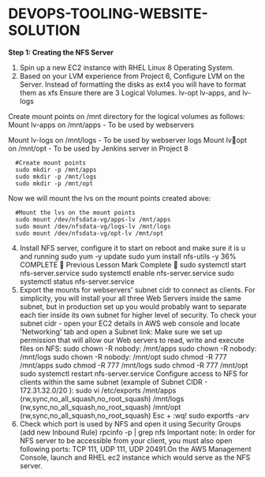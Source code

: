 # DEVOPS-TOOLING-WEBSITE-SOLUTION

**Step 1: Creating the NFS Server**
1. Spin up a new EC2 instance with RHEL Linux 8 Operating System.
2. Based on your LVM experience from Project 6, Configure LVM on the
Server.
Instead of formatting the disks as ext4 you will have to format them
as xfs
Ensure there are 3 Logical Volumes. lv-opt lv-apps, and lv-logs


Create mount points on /mnt directory for the logical volumes as
follows: Mount lv-apps on /mnt/apps - To be used by webservers


Mount lv-logs on /mnt/logs - To be used by webserver logs Mount lv￾opt on /mnt/opt - To be used by Jenkins server in Project 8



      #Create mount points
      sudo mkdir -p /mnt/apps
      sudo mkdir -p /mnt/logs
      sudo mkdir -p /mnt/opt


Now we will mount the lvs on the mount points created above:


      #Mount the lvs on the mount points
      sudo mount /dev/nfsdata-vg/apps-lv /mnt/apps
      sudo mount /dev/nfsdata-vg/logs-lv /mnt/logs
      sudo mount /dev/nfsdata-vg/opt-lv /mnt/opt

      
      
      
4. Install NFS server, configure it to start on reboot and make sure it is u
and running
sudo yum -y update
sudo yum install nfs-utils -y
36% COMPLETE
 Previous Lesson Mark Complete 
sudo systemctl start nfs-server.service
sudo systemctl enable nfs-server.service
sudo systemctl status nfs-server.service
5. Export the mounts for webservers' subnet cidr to connect as clients. For
simplicity, you will install your all three Web Servers inside the same
subnet, but in production set up you would probably want to separate
each tier inside its own subnet for higher level of security. To check
your subnet cidr - open your EC2 details in AWS web console and locate
'Networking' tab and open a Subnet link:
Make sure we set up permission that will allow our Web servers to read,
write and execute files on NFS:
sudo chown -R nobody: /mnt/apps
sudo chown -R nobody: /mnt/logs
sudo chown -R nobody: /mnt/opt
sudo chmod -R 777 /mnt/apps
sudo chmod -R 777 /mnt/logs
sudo chmod -R 777 /mnt/opt
sudo systemctl restart nfs-server.service
Configure access to NFS for clients within the same subnet (example of
Subnet CIDR - 172.31.32.0/20 ):
sudo vi /etc/exports
/mnt/apps <Subnet-CIDR>(rw,sync,no_all_squash,no_root_squash)
/mnt/logs <Subnet-CIDR>(rw,sync,no_all_squash,no_root_squash)
/mnt/opt <Subnet-CIDR>(rw,sync,no_all_squash,no_root_squash)
Esc + :wq!
sudo exportfs -arv
6. Check which port is used by NFS and open it using Security Groups
(add new Inbound Rule)
rpcinfo -p | grep nfs
Important note: In order for NFS server to be accessible from your client,
you must also open following ports: TCP 111, UDP 111, UDP 20491.On the AWS Management Console, launch and RHEL ec2 instance which would serve as the NFS server.
